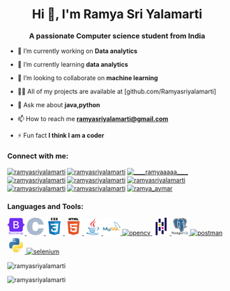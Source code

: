 <h1 align="center">Hi 👋, I'm Ramya Sri Yalamarti</h1>
<h3 align="center">A passionate Computer science student from India</h3>


- 🔭 I’m currently working on **Data analytics**

- 🌱 I’m currently learning **data analytics**

- 👯 I’m looking to collaborate on **machine learning**

- 👨‍💻 All of my projects are available at [github.com/Ramyasriyalamarti]

- 💬 Ask me about **java,python**

- 📫 How to reach me **ramyasriyalamarti@gmail.com**

- ⚡ Fun fact **I think I am a coder**

<h3 align="left">Connect with me:</h3>
<p align="left">
<a href="https://linkedin.com/in/ramyasriyalamarti" target="blank"><img align="center" src="https://raw.githubusercontent.com/rahuldkjain/github-profile-readme-generator/master/src/images/icons/Social/linked-in-alt.svg" alt="ramyasriyalamarti" height="30" width="40" /></a>
<a href="https://kaggle.com/ramyasriyalamarti" target="blank"><img align="center" src="https://raw.githubusercontent.com/rahuldkjain/github-profile-readme-generator/master/src/images/icons/Social/kaggle.svg" alt="ramyasriyalamarti" height="30" width="40" /></a>
<a href="https://instagram.com/____ramyaaaaa____" target="blank"><img align="center" src="https://raw.githubusercontent.com/rahuldkjain/github-profile-readme-generator/master/src/images/icons/Social/instagram.svg" alt="____ramyaaaaa____" height="30" width="40" /></a>
<a href="https://www.codechef.com/users/ramyasriyalamarti" target="blank"><img align="center" src="https://cdn.jsdelivr.net/npm/simple-icons@3.1.0/icons/codechef.svg" alt="ramyasriyalamarti" height="30" width="40" /></a>
<a href="https://www.hackerrank.com/ramyasriyalamarti" target="blank"><img align="center" src="https://raw.githubusercontent.com/rahuldkjain/github-profile-readme-generator/master/src/images/icons/Social/hackerrank.svg" alt="ramyasriyalamarti" height="30" width="40" /></a>
<a href="https://codeforces.com/profile/ramyasriyalamarti" target="blank"><img align="center" src="https://raw.githubusercontent.com/rahuldkjain/github-profile-readme-generator/master/src/images/icons/Social/codeforces.svg" alt="ramyasriyalamarti" height="30" width="40" /></a>
<a href="https://www.leetcode.com/ramyasriyalamarti" target="blank"><img align="center" src="https://raw.githubusercontent.com/rahuldkjain/github-profile-readme-generator/master/src/images/icons/Social/leet-code.svg" alt="ramyasriyalamarti" height="30" width="40" /></a>
<a href="https://www.hackerearth.com/ramyasriyalamarti" target="blank"><img align="center" src="https://raw.githubusercontent.com/rahuldkjain/github-profile-readme-generator/master/src/images/icons/Social/hackerearth.svg" alt="ramyasriyalamarti" height="30" width="40" /></a>
<a href="https://auth.geeksforgeeks.org/user/ramya_aymar" target="blank"><img align="center" src="https://raw.githubusercontent.com/rahuldkjain/github-profile-readme-generator/master/src/images/icons/Social/geeks-for-geeks.svg" alt="ramya_aymar" height="30" width="40" /></a>
</p>

<h3 align="left">Languages and Tools:</h3>
<p align="left"> <a href="https://getbootstrap.com" target="_blank" rel="noreferrer"> <img src="https://raw.githubusercontent.com/devicons/devicon/master/icons/bootstrap/bootstrap-plain-wordmark.svg" alt="bootstrap" width="40" height="40"/> </a> <a href="https://www.cprogramming.com/" target="_blank" rel="noreferrer"> <img src="https://raw.githubusercontent.com/devicons/devicon/master/icons/c/c-original.svg" alt="c" width="40" height="40"/> </a> <a href="https://www.w3schools.com/css/" target="_blank" rel="noreferrer"> <img src="https://raw.githubusercontent.com/devicons/devicon/master/icons/css3/css3-original-wordmark.svg" alt="css3" width="40" height="40"/> </a> <a href="https://www.w3.org/html/" target="_blank" rel="noreferrer"> <img src="https://raw.githubusercontent.com/devicons/devicon/master/icons/html5/html5-original-wordmark.svg" alt="html5" width="40" height="40"/> </a> <a href="https://www.java.com" target="_blank" rel="noreferrer"> <img src="https://raw.githubusercontent.com/devicons/devicon/master/icons/java/java-original.svg" alt="java" width="40" height="40"/> </a> <a href="https://www.mysql.com/" target="_blank" rel="noreferrer"> <img src="https://raw.githubusercontent.com/devicons/devicon/master/icons/mysql/mysql-original-wordmark.svg" alt="mysql" width="40" height="40"/> </a> <a href="https://opencv.org/" target="_blank" rel="noreferrer"> <img src="https://www.vectorlogo.zone/logos/opencv/opencv-icon.svg" alt="opencv" width="40" height="40"/> </a> <a href="https://pandas.pydata.org/" target="_blank" rel="noreferrer"> <img src="https://raw.githubusercontent.com/devicons/devicon/2ae2a900d2f041da66e950e4d48052658d850630/icons/pandas/pandas-original.svg" alt="pandas" width="40" height="40"/> </a> <a href="https://www.postgresql.org" target="_blank" rel="noreferrer"> <img src="https://raw.githubusercontent.com/devicons/devicon/master/icons/postgresql/postgresql-original-wordmark.svg" alt="postgresql" width="40" height="40"/> </a> <a href="https://postman.com" target="_blank" rel="noreferrer"> <img src="https://www.vectorlogo.zone/logos/getpostman/getpostman-icon.svg" alt="postman" width="40" height="40"/> </a> <a href="https://www.python.org" target="_blank" rel="noreferrer"> <img src="https://raw.githubusercontent.com/devicons/devicon/master/icons/python/python-original.svg" alt="python" width="40" height="40"/> </a> <a href="https://www.selenium.dev" target="_blank" rel="noreferrer"> <img src="https://raw.githubusercontent.com/detain/svg-logos/780f25886640cef088af994181646db2f6b1a3f8/svg/selenium-logo.svg" alt="selenium" width="40" height="40"/> </a> </p>

<p><img align="center" src="https://github-readme-stats.vercel.app/api/top-langs?username=ramyasriyalamarti&show_icons=true&locale=en&layout=compact" alt="ramyasriyalamarti" /></p>

<p><img align="center" src="https://github-readme-streak-stats.herokuapp.com/?user=ramyasriyalamarti&" alt="ramyasriyalamarti" /></p>
